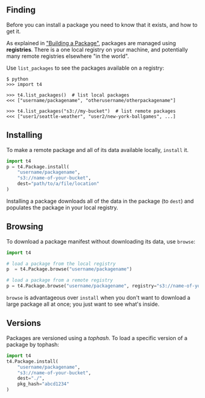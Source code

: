 ## Finding
Before you can install a package you need to know that it exists, and how to get it.

As explained in ["Building a Package"](Building%20a%20Package.md), packages are managed using **registries**. There is a one local registry on your machine, and potentially many remote registries elsewhere "in the world".

Use `list_packages` to see the packages available on a registry:

```
$ python
>>> import t4

>>> t4.list_packages()  # list local packages
<<< ["username/packagename", "otherusername/otherpackagename"]

>>> t4.list_packages("s3://my-bucket")  # list remote packages
<<< ["user1/seattle-weather", "user2/new-york-ballgames", ...]
```


## Installing

To make a remote package and all of its data available locally, `install` it.

```python
import t4
p = t4.Package.install(
    "username/packagename", 
    "s3://name-of-your-bucket",
    dest="path/to/a/file/location"
)
```

Installing a package downloads all of the data in the package (to `dest`) and populates the package in your local registry.

<!-- TODO: reintroduce this once default file dl config is done
T4 can be configured with a default remote registry (and, in the future, a default file download location), allowing you to omit registry:

```python
# set a default remote registry
t4.config(default_remote_registry="s3://your-bucket")

# install from there implicitly
t4.Package.install("username/packagename")
```
-->

## Browsing
To download a package manifest without downloading its data, use `browse`:

```python
import t4

# load a package from the local registry
p  = t4.Package.browse("username/packagename")

# load a package from a remote registry
p = t4.Package.browse("username/packagename", registry="s3://name-of-your-bucket")
```

`browse` is advantageous over `install` when you don't want to download a large package all at once; you just want to see what's inside.

## Versions
Packages are versioned using a _tophash_. To load a specific version of a package by tophash:

```python
import t4
t4.Package.install(
    "username/packagename", 
    "s3://name-of-your-bucket",
    dest="./",
    pkg_hash="abcd1234"
)
```